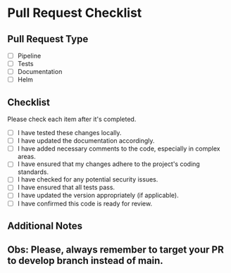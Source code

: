# Pull Request Checklist

## Pull Request Type
[//]: # (Check the appropriate box for the type of pull request.)

- [ ] Pipeline
- [ ] Tests
- [ ] Documentation
- [ ] Helm

## Checklist
Please check each item after it's completed.

- [ ] I have tested these changes locally.
- [ ] I have updated the documentation accordingly.
- [ ] I have added necessary comments to the code, especially in complex areas.
- [ ] I have ensured that my changes adhere to the project's coding standards.
- [ ] I have checked for any potential security issues.
- [ ] I have ensured that all tests pass.
- [ ] I have updated the version appropriately (if applicable).
- [ ] I have confirmed this code is ready for review.

## Additional Notes
[//]: # (Add any additional notes, context, or explanation that could be helpful for reviewers.)
## Obs: Please, always remember to target your PR to develop branch instead of main.
